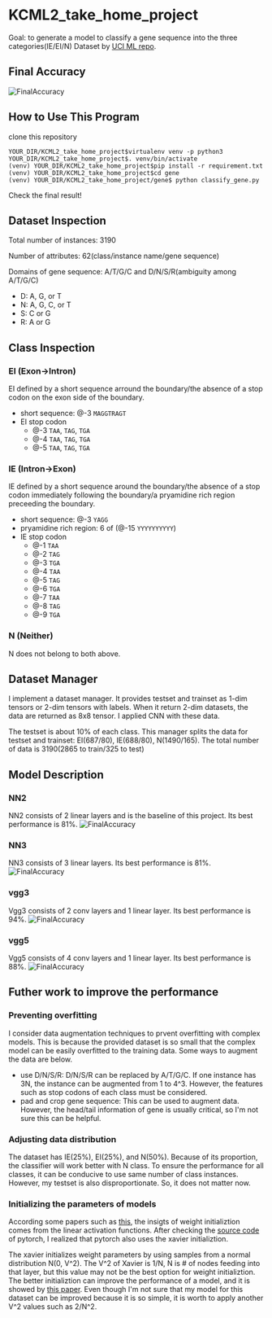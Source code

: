 # KCML2_take_home_project
Goal: to generate a model to classify a gene sequence into the three categories(IE/EI/N)
Dataset by [UCI ML repo](https://archive.ics.uci.edu/ml/datasets/Molecular+Biology+%28Splice-junction+Gene+Sequences%29).

## Final Accuracy
![FinalAccuracy](./img/vgg3_94.png)

## How to Use This Program
clone this repository
```
YOUR_DIR/KCML2_take_home_project$virtualenv venv -p python3
YOUR_DIR/KCML2_take_home_project$. venv/bin/activate
(venv) YOUR_DIR/KCML2_take_home_project$pip install -r requirement.txt
(venv) YOUR_DIR/KCML2_take_home_project$cd gene
(venv) YOUR_DIR/KCML2_take_home_project/gene$ python classify_gene.py
```
Check the final result!

## Dataset Inspection
Total number of instances: 3190

Number of attributes: 62(class/instance name/gene sequence)

Domains of gene sequence: A/T/G/C and D/N/S/R(ambiguity among A/T/G/C)
  - D: A, G, or T
  - N: A, G, C, or T
  - S: C or G
  - R: A or G

## Class Inspection
### EI (Exon->Intron)
EI defined by a short sequence arround the boundary/the absence of a stop codon on the exon side of the boundary.

  - short sequence: @-3 `MAGGTRAGT`
  - EI stop codon
    - @-3 `TAA`, `TAG`, `TGA`
    - @-4 `TAA`, `TAG`, `TGA`
    - @-5 `TAA`, `TAG`, `TGA`

### IE (Intron->Exon)
IE defined by a short sequence around the boundary/the absence of a stop codon immediately following the boundary/a pryamidine rich region preceeding the boundary.

  - short sequence: @-3 `YAGG`
  - pryamidine rich region: 6 of (@-15 `YYYYYYYYYY`)
  - IE stop codon
    - @-1 `TAA`
    - @-2 `TAG`
    - @-3 `TGA`
    - @-4 `TAA`
    - @-5 `TAG`
    - @-6 `TGA`
    - @-7 `TAA`
    - @-8 `TAG`
    - @-9 `TGA`

### N (Neither)
N does not belong to both above.

## Dataset Manager
I implement a dataset manager. It provides testset and trainset as 1-dim tensors or 2-dim tensors with labels. When it return 2-dim datasets, the data are returned as 8x8 tensor. I applied CNN with these data.

The testset is about 10% of each class. This manager splits the data for testset and trainset: EI(687/80), IE(688/80), N(1490/165). The total number of data is 3190(2865 to train/325 to test)

## Model Description
### NN2
NN2 consists of 2 linear layers and is the baseline of this project. Its best performance is 81%.
![FinalAccuracy](./img/nn2_81.png)

### NN3
NN3 consists of 3 linear layers. Its best performance is 81%.
![FinalAccuracy](./img/nn3_81.png)

### vgg3
Vgg3 consists of 2 conv layers and 1 linear layer. Its best performance is 94%.
![FinalAccuracy](./img/vgg3_94.png)

### vgg5
Vgg5 consists of 4 conv layers and 1 linear layer. Its best performance is 88%.
![FinalAccuracy](./img/vgg5_88.png)

## Futher work to improve the performance
### Preventing overfitting
I consider data augmentation techniques to prvent overfitting with complex models. This is because the provided dataset is so small that the complex model can be easily overfitted to the training data. Some ways to augment the data are below.
  - use D/N/S/R: D/N/S/R can be replaced by A/T/G/C. If one instance has 3N, the instance can be augmented from 1 to 4^3. However, the features such as stop codons of each class must be considered.
  - pad and crop gene sequence: This can be used to augment data. However, the head/tail information of gene is usually critical, so I'm not sure this can be helpful.

### Adjusting data distribution
The dataset has IE(25%), EI(25%), and N(50%). Because of its proportion, the classifier will work better with N class. To ensure the performance for all classes, it can be conducive to use same number of class instances. However, my testset is also disproportionate. So, it does not matter now.

### Initializing the parameters of models
According some papers such as [this](https://arxiv.org/pdf/1704.08863.pdf), the insigts of weight initializtion comes from the linear activation functions. After checking the [source code](https://github.com/pytorch/pytorch/blob/master/torch/nn/init.py) of pytorch, I realized that pytorch also uses the xavier initializtion.

The xavier initializes weight parameters by using samples from a normal distribution N(0, V^2). The V^2 of Xavier is 1/N, N is # of nodes feeding into that layer, but this value may not be the best option for weight initializtion. The better initializtion can improve the performance of a model, and it is showed by [this paper](https://www.cv-foundation.org/openaccess/content_iccv_2015/papers/He_Delving_Deep_into_ICCV_2015_paper.pdf). Even though I'm not sure that my model for this dataset can be improved because it is so simple, it is worth to apply another V^2 values such as 2/N^2.
